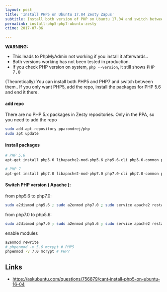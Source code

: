 ```yaml
---
layout: post
title: 'Install PHP5 on Ubuntu 17.04 Zesty Zapus'
subtitle: Install both version of PHP on Ubuntu 17.04 and switch between the two
permalink: install-php5-php7-ubuntu-zesty
ctime: 2017-07-06

---
```



<div class="Post-note Post-note--warn">
<strong>WARNING: </strong> <br />
<ul>
  <li>This leads to PhpMyAdmin not working if you install it afterwards.. 
  <li>Both versions working has not been tested in production.
  <li>If you check PHP version on system, <code>php --version</code>, it still shows <samp>PHP 7.0</samp>
</ul>
</div>

(Theoretically) You can install both PHP5 and PHP7 and switch between them.. If you only want PHP5, add the repo, install the packages for PHP 5.6 and end it there.

#### add repo

There are no PHP 5.x packages in Zesty repositories. Only in the PPA, so you need to add the repo

```bash
sudo add-apt-repository ppa:ondrej/php
sudo apt update
```

#### install packages

```bash
# PHP 5.6
apt-get install php5.6 libapache2-mod-php5.6 php5.6-cli php5.6-common php5.6-curl php5.6-dev php5.6-gd php5.6-intl php5.6-mcrypt php5.6-mysql  php5.6-recode php5.6-xsl php5.6-pspell php5.6-ps php5.6-imagick php-pear -y

# PHP 7
apt-get install php7.0 libapache2-mod-php7.0 php7.0-cli php7.0-common php7.0-curl php7.0-dev php7.0-gd php7.0-intl php7.0-mcrypt php7.0-mysql php7.0-pspell php7.0-recode php7.0-xsl php-imagick php-pear -y
```

#### Switch PHP version ( Apache ):

from php5.6 to php7.0:

```bash
sudo a2dismod php5.6 ; sudo a2enmod php7.0 ; sudo service apache2 restart
```
from php7.0 to php5.6:

```bash
sudo a2dismod php7.0 ; sudo a2enmod php5.6 ; sudo service apache2 restart
```

enable modules

```bash
a2enmod rewrite
# phpenmod -v 5.6 mcrypt # PHP5
phpenmod -v 7.0 mcrypt # PHP7
```


Links
---

- https://askubuntu.com/questions/756879/cant-install-php5-on-ubuntu-16-04